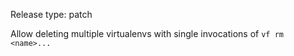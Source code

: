 Release type: patch

Allow deleting multiple virtualenvs with single invocations of `vf rm <name>...`
